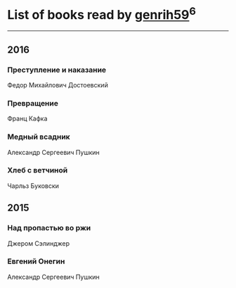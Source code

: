 # List of books read by [genrih59](https://www.facebook.com/app_scoped_user_id/872361436199401/)<sup>6</sup>
---

## 2016

### Преступление и наказание
Федор Михайлович Достоевский


### Превращение
Франц Кафка


### Медный всадник
Александр Сергеевич Пушкин


### Хлеб с ветчиной
Чарльз Буковски



## 2015

### Над пропастью во ржи
Джером Сэлинджер


### Евгений Онегин
Александр Сергеевич Пушкин



